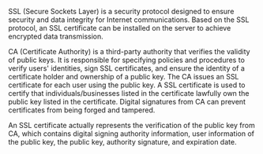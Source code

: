 SSL (Secure Sockets Layer) is a security protocol designed to ensure security and data integrity for Internet communications. Based on the SSL protocol, an SSL certificate can be installed on the server to achieve encrypted data transmission.

CA (Certificate Authority) is a third-party authority that verifies the validity of public keys. It is responsible for specifying policies and procedures to verify users' identities, sign SSL certificates, and ensure the identity of a certificate holder and ownership of a public key. The CA issues an SSL certificate for each user using the public key. A SSL certificate is used to certify that individuals/businesses listed in the certificate lawfully own the public key listed in the certificate. Digital signatures from CA can prevent certificates from being forged and tampered.

An SSL certificate actually represents the verification of the public key from CA, which contains digital signing authority information, user information of the public key, the public key, authority signature, and expiration date.
